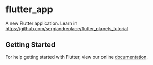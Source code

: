 # flutter_app

A new Flutter application.
Learn in https://github.com/sergiandreplace/flutter_planets_tutorial

## Getting Started

For help getting started with Flutter, view our online
[documentation](https://flutter.io/).
